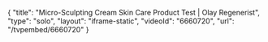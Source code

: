 {
    "title": "Micro-Sculpting Cream Skin Care Product Test | Olay Regenerist",
    "type": "solo",
    "layout": "iframe-static",
    "videoId": "6660720",
    "url": "\/tvpembed\/6660720"
}